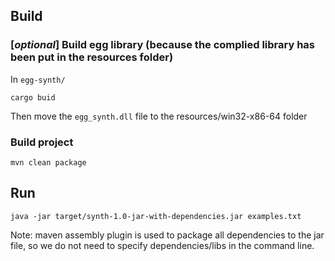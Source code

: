 
## Build 
### [_optional_] Build egg library (because the complied library has been put in the resources folder)
In `egg-synth/`
```commandline
cargo buid
```
Then move the `egg_synth.dll` file to the resources/win32-x86-64 folder
### Build project
```commandline
mvn clean package
```

## Run
```commandline
java -jar target/synth-1.0-jar-with-dependencies.jar examples.txt
```
Note: maven assembly plugin is used to package all dependencies to the jar file,
so we do not need to specify dependencies/libs in the command line.
